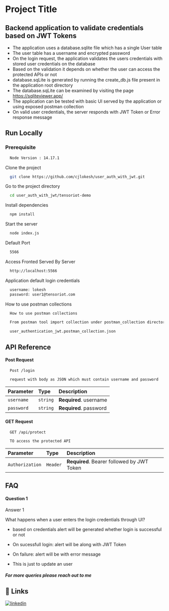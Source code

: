 # Project Title

## Backend application to validate credentials based on JWT Tokens

- The application uses a database.sqlite file which has a single User table
- The user table has a username and encrypted password
- On the login request, the application validates the users credentials with stored user credentials on the database
- Based on the validation it depends on whether the user can access the protected APIs or not
- database.sqLite is generated by running the create_db.js file present in the application root directory
- The database.sqLite can be examined by visiting the page https://sqliteviewer.app/
- The application can be tested with basic UI served by the application or using exposed postman collection
- On valid user credentials, the server responds with JWT Token or Error response message

## Run Locally

### Prerequisite

```bash
  Node Version : 14.17.1
```

Clone the project

```bash
  git clone https://github.com/cjlokesh/user_auth_with_jwt.git
```

Go to the project directory

```bash
  cd user_auth_with_jwt/tensoriot-demo
```

Install dependencies

```bash
  npm install
```

Start the server

```bash
  node index.js
```

Default Port

```bash
  5566
```

Access Fronted Served By Server

```bash
  http://localhost:5566
```

Application default login credentials

```bash
  username: lokesh
  password: user1@tensoriot.com
```

How to use postman collections

```bash
  How to use postman collections

  From postman tool import collection under postman_collection directory

  user_authentication_jwt.postman_collection.json
```

## API Reference

#### Post Request

```http
  Post /login

  request with body as JSON which must contain username and password
```

| Parameter  | Type     | Description            |
| :--------- | :------- | :--------------------- |
| `username` | `string` | **Required**. username |
| `password` | `string` | **Required**. password |

#### GET Request

```http
  GET /api/protect

  TO access the protected API
```

| Parameter       | Type     | Description                                |
| :-------------- | :------- | :----------------------------------------- |
| `Authorization` | `Header` | **Required**. Bearer followed by JWT Token |

## FAQ

#### Question 1

Answer 1

What happens when a user enters the login credentials through UI?

- based on credentials alert will be generated
  whether login is successful or not

- On sucessfull login: alert will be along with JWT Token

- On failure: alert will be with error message

- This is just to update an user

##### For more queries please reach out to me

## 🔗 Links

[![linkedin](https://img.shields.io/badge/linkedin-0A66C2?style=for-the-badge&logo=linkedin&logoColor=white)](https://www.linkedin.com/in/lokeshcj-415113118)
